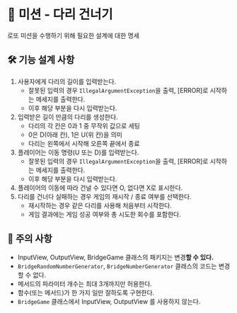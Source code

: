 # 🎰 미션 - 다리 건너기

로또 미션을 수행하기 위해 필요한 설계에 대한 명세

## 🛠 기능 설계 사항

1. 사용자에게 다리의 길이를 입력받는다.
    * 잘못된 입력의 경우 `IllegalArgumentException`을 출력, [ERROR]로 시작하는 메세지를 출력한다.
    * 이후 해당 부분을 다시 입력받는다.
2. 입력받은 길이 만큼의 다리를 생성한다.
    * 다리의 각 칸은 0과 1 중 무작위 값으로 세팅
    * 0은 D(아래 칸), 1은 U(위 칸)을 의미
    * 다리는 왼쪽에서 시작해 오른쪽 끝에서 종료
3. 플레이어는 이동 명령(U 또는 D)를 입력받는다.
    * 잘못된 입력의 경우 `IllegalArgumentException`을 출력, [ERROR]로 시작하는 메세지를 출력한다.
    * 이후 해당 부분을 다시 입력받는다.
4. 플레이어의 이동에 따라 건널 수 있다면 O, 없다면 X로 표시한다.
5. 다리를 건너다 실패하는 경우 게임의 재시작 / 종료 여부를 선택한다.
    * 재시작하는 경우 같은 다리를 사용해 처음부터 시작한다.
    * 게임 결과에는 게임 성공 여부와 총 시도한 회수를 포함한다.

## 🚨 주의 사항

* InputView, OutputView, BridgeGame 클래스의 패키지는 변경**할 수 있다.**
* `BridgeRandomNumberGenerator`, `BridgeNumberGenerator` 클래스의 코드는 변경할 수 없다.
* 메서드의 파라미터 개수는 최대 3개까지만 허용한다.
* 함수(또는 메서드)가 한 가지 일만 잘하도록 구현한다.
* `BridgeGame` 클래스에서 InputView, OutputView 를 사용하지 않는다.